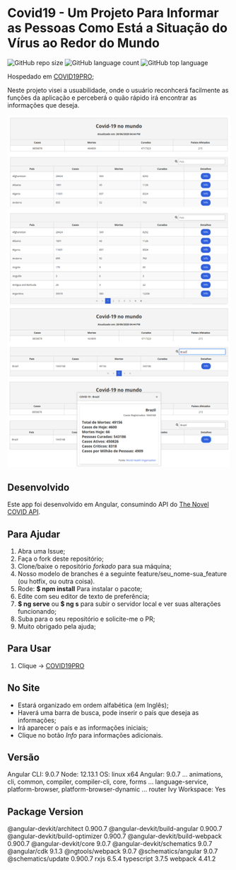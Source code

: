 # Covid19 - Um Projeto Para Informar as Pessoas Como Está a Situação do Vírus ao Redor do Mundo
![GitHub repo size](https://img.shields.io/github/repo-size/diegoshakan/covid19_apiclient?style=plastic)
![GitHub language count](https://img.shields.io/github/languages/count/diegoshakan/covid19_apiclient?style=plastic)
![GitHub top language](https://img.shields.io/github/languages/top/diegoshakan/covid19_apiclient)

Hospedado em [COVID19PRO](http://convide19pro.ga/);

Neste projeto visei a usuabilidade, onde o usuário reconhcerá facilmente as funções da aplicação e perceberá o quão rápido
irá encontrar as informações que deseja.

![Tela Inicial](/src/assets/telainicial.png)
![Paginação](/src/assets/paginacao.png)
![Pesquisa](/src/assets/pesquisa.png)
![Detalhes](/src/assets/detalhes.png)

## Desenvolvido
Este app foi desenvolvido em Angular, consumindo API do [The Novel COVID API](https://corona.lmao.ninja/).

## Para Ajudar
1. Abra uma Issue;
1. Faça o fork deste repositório;
1. Clone/baixe o repositório *forkado* para sua máquina;
1. Nosso modelo de branches é a seguinte feature/seu_nome-sua_feature (ou hotfix, ou outra coisa).
1. Rode: **$ npm install** Para instalar o pacote;
1. Edite com seu editor de texto de preferência;
1. **$ ng serve** ou **$ ng s** para subir o servidor local e ver suas alterações funcionando;
1. Suba para o seu repositório e solicite-me o PR;
1. Muito obrigado pela ajuda;

## Para Usar
1. Clique -> [COVID19PRO](http://convide19pro.ga/)

## No Site
* Estará organizado em ordem alfabética (em Inglês);
* Haverá uma barra de busca, pode inserir o país que deseja as informações;
* Irá aparecer o país e as informações iniciais;
* Clique no botão *Info* para informações adicionais.

## Versão
Angular CLI: 9.0.7
Node: 12.13.1
OS: linux x64
Angular: 9.0.7
... animations, cli, common, compiler, compiler-cli, core, forms
... language-service, platform-browser, platform-browser-dynamic
... router
Ivy Workspace: Yes

Package                           Version
-----------------------------------------------------------
@angular-devkit/architect         0.900.7
@angular-devkit/build-angular     0.900.7
@angular-devkit/build-optimizer   0.900.7
@angular-devkit/build-webpack     0.900.7
@angular-devkit/core              9.0.7
@angular-devkit/schematics        9.0.7
@angular/cdk                      9.1.3
@ngtools/webpack                  9.0.7
@schematics/angular               9.0.7
@schematics/update                0.900.7
rxjs                              6.5.4
typescript                        3.7.5
webpack                           4.41.2


